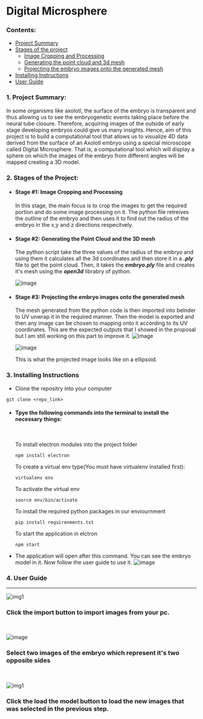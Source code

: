 # Digital Microsphere

### Contents:
- [Project Summary](#summary)
- [Stages of the project](#stages)
  - [Image Cropping and Processing](#image)
  - [Generating the point cloud and 3d mesh](#mesh)
  - [Projecting the embryo images onto the generated mesh](#projecting)
- [Installing Instructions](#instructions)
- [User Guide](#user)
### <h3 id="summary">1. Project Summary:</h3>
In some organisms like axolotl, the surface of the embryo is transparent and thus allowing us to see the embryogenetic events taking place before the neural tube closure. Therefore, acquiring images of the outside of early stage developing embryos could give us many insights. Hence, aim of this project is to build a computational tool that allows us to visualize 4D data derived from the surface of an Axolotl embryo using a special microscope called Digital Microsphere. That is, a computational tool which will display a sphere on which the images of the embryo from different angles will be mapped creating a 3D model.
### <h3 id="stages">2. Stages of the Project:</h3>
  - #### <h4 id="image">Stage #1: Image Cropping and Processing</h4>
    In this stage, the main focus is to crop the images to get the required portion and do some image processing on it. The python file retreives the outline of the embryo and then uses it to find out the radius of the embryo in the x,y and z directions respecitvely.
  - #### <h4 id="mesh">Stage #2: Generating the Point Cloud and the 3D mesh</h4>
    The python script take the three values of the radius of the embryo and using them it calculates all the 3d coordinates and then store it in a **_.ply_** file to get the point cloud.
    Then, it takes the **_embryo.ply_** file and creates it's mesh using the **_open3d_** librabry of python.

    ![image](https://user-images.githubusercontent.com/91690484/182136823-4bd264e7-66b7-4176-976a-531f63d6c2da.png)
  
  - #### <h4 id="projecting">Stage #3: Projecting the embryo images onto the generated mesh</h4>
    The mesh generated from the python code is then imported into belnder to UV unwrap it in the required manner. Then the model is exported and then any image can be     chosen to mapping onto it according to its UV coordinates.
    This are the expected outputs that I showed in the proposal but I am still working on this part to improve it.
    ![image](https://user-images.githubusercontent.com/91690484/189043051-bfc45a66-f9d5-4e65-bd10-e516122481d5.png)
    
    ![image](https://user-images.githubusercontent.com/91690484/182139982-bdb7d14b-00ed-4298-b5a3-079a6b28eabc.png)
    
    This is what the projected image looks like on a ellipsoid.
    
    
### <h3 id="instructions">3. Installing Instructions</h3>
- Clone the repositry into your computer<br> 
```
git clone <repo_link>
```
- <h4>Tpye the following commands into the terminal to install the necessary things: </h4>
  <br>
  
  To install electron modules into the project folder 
  ```
  npm install electron
  ```
  To create a virtual env type(You must have virtualenv installed first):
  ```
  virtualenv env
  ```
  To activate the virtual env
  ```
  source env/bin/activate
  ```
  To install the required python packages in our enviournment
  ```
  pip install requirenments.txt
  ```
  To start the application in elctron
  ```
  npm start
  ```
- The application will open after this command. You can see the embryo model in it. Now follow the user guide to use it.
![image](https://user-images.githubusercontent.com/91690484/188815554-f432c965-3092-4775-86ed-a2345d03e9dd.png)

### <h3 id="user">4. User Guide</h3>
<hr>

![img1](https://user-images.githubusercontent.com/91690484/188880937-5bbbed57-ef1c-44e1-9c1e-8dca285fec1d.png)
<br>
<h3>Click the import button to import images from your pc.</h3>
<br>

![image](https://user-images.githubusercontent.com/91690484/188862650-a7e96be5-2242-4240-9145-926a88fb94b4.png)
<br>
<h3>Select two images of the embryo which represent it's two opposite sides</h3>
<br>

![img1](https://user-images.githubusercontent.com/91690484/188885611-adf56d48-34f7-4c09-889f-10642f35d97a.png)
<br>

<h3>Click the load the model button to load the new images that was selected in the previous step.</h3>

